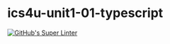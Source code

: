 # ics4u-unit1-01-typescript

[![GitHub's Super Linter](https://github.com/Ethan-Prieur1/ics4u-unit1-01-typescript/workflows/GitHub's%20Super%20Linter/badge.svg)](https://github.com/Ethan-Prieur1/ics4u-unit1-01-typescript/actions)
